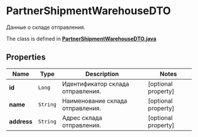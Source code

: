 

# PartnerShipmentWarehouseDTO

Данные о складе отправления.

The class is defined in **[PartnerShipmentWarehouseDTO.java](../../src/main/java/org/openapitools/model/PartnerShipmentWarehouseDTO.java)**

## Properties

Name | Type | Description | Notes
------------ | ------------- | ------------- | -------------
**id** | `Long` | Идентификатор склада отправления. |  [optional property]
**name** | `String` | Наименование склада отправления. |  [optional property]
**address** | `String` | Адрес склада отправления. |  [optional property]





